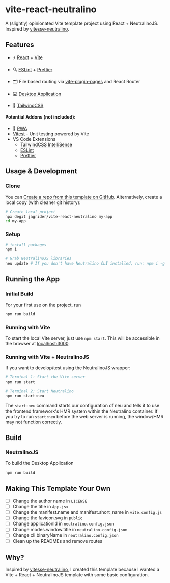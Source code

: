 # vite-react-neutralino
A (slightly) opinionated Vite template project using React + NeutralinoJS. Inspired by [vitesse-neutralino](https://github.com/jaronwanderley/vitesse-neutralino).


## Features
- ⚡️ [React](https://github.com/facebook/react) + [Vite](https://github.com/vitejs/vite)

- 🔍 [ESLint](https://eslint.org) + [Prettier](https://prettier.io)

- 🗂 File based routing via [vite-plugin-pages](https://github.com/hannoeru/vite-plugin-pages) and React Router

- 💻 [Desktop Application](https://github.com/neutralinojs/neutralinojs)

- 🎨 [TailwindCSS](https://github.com/tailwindlabs/tailwindcss)


#### Potential Addons (not included):
- 📲 [PWA](https://github.com/antfu/vite-plugin-pwa)
- [Vitest](https://github.com/vitest-dev/vitest) - Unit testing powered by Vite
-  VS Code Extensions
    - [TailwindCSS IntelliSense](https://marketplace.visualstudio.com/items?itemName=bradlc.vscode-tailwindcss)
    - [ESLint](https://marketplace.visualstudio.com/items?itemName=dbaeumer.vscode-eslint)
    - [Prettier](https://marketplace.visualstudio.com/items?itemName=esbenp.prettier-vscode) 

## Usage & Development

### Clone

You can [Create a repo from this template on GitHub](https://github.com/jagrider/vite-react-neutralino/generate). Alternatively, create a local copy (with cleaner git history):

```bash
# Create local project
npx degit jagrider/vite-react-neutralino my-app
cd my-app
```

### Setup
```bash
# install packages
npm i 

# Grab NeutralinoJS libraries
neu update # If you don't have Neutralino CLI installed, run: npm i -g @neutralinojs/neu
```

## Running the App

### Initial Build
For your first use on the project, run
```bash
npm run build
```

### Running with Vite
To start the local Vite server, just use `npm start`. This will be accessible in the browser at [localhost:3000](http://localhost:3000). 

### Running with Vite + NeutralinoJS
If you want to develop/test using the NeutralinoJS wrapper:
```bash
# Terminal 1: Start the Vite server
npm run start 

# Terminal 2: Start Neutralino
npm run start:neu 
```
The `start:neu` command starts our configuration of neu and tells it to use the frontend framework's HMR system within the Neutralino container. If you try to run `start:neu` before the web server is running, the window/HMR may not function correctly.


## Build
### NeutralinoJS
To build the Desktop Application
```bash
npm run build
```

## Making This Template Your Own
- [ ] Change the author name in `LICENSE`
- [ ] Change the title in `App.jsx`
- [ ] Change the manifest.name and manifest.short_name in `vite.config.js`
- [ ] Change the favicon.svg in `public`
- [ ] Change applicationId in `neutralino.config.json`
- [ ] Change modes.window.title in `neutralino.config.json`
- [ ] Change cli.binaryName in `neutralino.config.json`
- [ ] Clean up the READMEs and remove routes

## Why?
Inspired by [vitesse-neutralino](https://github.com/jaronwanderley/vitesse-neutralino), I created this template because I wanted a Vite + React + NeutralinoJS template with some basic configuration.